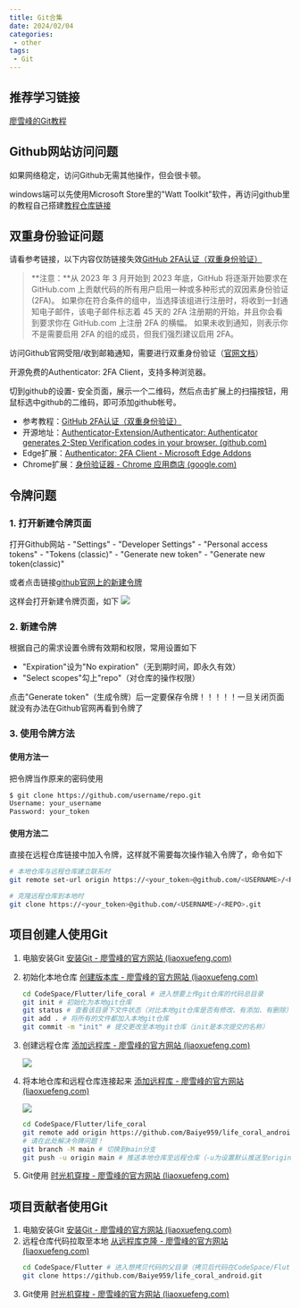 ```yaml
---
title: Git合集
date: 2024/02/04
categories:
 - other
tags:
 - Git
---
```


## 推荐学习链接
[廖雪峰的Git教程](https://www.liaoxuefeng.com/wiki/896043488029600)


## Github网站访问问题

如果网络稳定，访问Github无需其他操作，但会很卡顿。

windows端可以先使用Microsoft Store里的"Watt Toolkit"软件，再访问github里的教程自己搭建[教程仓库链接](https://github.com/bannedbook/fanqiang)


## 双重身份验证问题

请看参考链接，以下内容仅防链接失效[GitHub 2FA认证（双重身份验证）](https://zhuanlan.zhihu.com/p/665527864)


>**注意：**从 2023 年 3 月开始到 2023 年底，GitHub 将逐渐开始要求在 GitHub.com 上贡献代码的所有用户启用一种或多种形式的双因素身份验证 (2FA)。 如果你在符合条件的组中，当选择该组进行注册时，将收到一封通知电子邮件，该电子邮件标志着 45 天的 2FA 注册期的开始，并且你会看到要求你在 GitHub.com 上注册 2FA 的横幅。 如果未收到通知，则表示你不是需要启用 2FA 的组的成员，但我们强烈建议启用 2FA。

访问Github官网受阻/收到邮箱通知，需要进行双重身份验证（[官网文档](https://docs.github.com/zh/enterprise-cloud@latest/authentication/securing-your-account-with-two-factor-authentication-2fa/about-two-factor-authentication)）


开源免费的Authenticator: 2FA Client，支持多种浏览器。

切到github的设置- 安全页面，展示一个二维码，然后点击扩展上的扫描按钮，用鼠标选中github的二维码，即可添加github帐号。

- 参考教程：[GitHub 2FA认证（双重身份验证）](https://zhuanlan.zhihu.com/p/665527864)
- 开源地址：[Authenticator-Extension/Authenticator: Authenticator generates 2-Step Verification codes in your browser. (github.com)](https://link.zhihu.com/?target=https%3A//github.com/Authenticator-Extension/Authenticator)
- Edge扩展：[Authenticator: 2FA Client - Microsoft Edge Addons](https://link.zhihu.com/?target=https%3A//microsoftedge.microsoft.com/addons/detail/authenticator-2fa-client/ocglkepbibnalbgmbachknglpdipeoio)
- Chrome扩展：[身份验证器 - Chrome 应用商店 (google.com)](https://link.zhihu.com/?target=https%3A//chrome.google.com/webstore/detail/authenticator/bhghoamapcdpbohphigoooaddinpkbai)


## 令牌问题

### 1. 打开新建令牌页面

打开Github网站 - "Settings" - "Developer Settings" - "Personal access tokens" - "Tokens (classic)" - "Generate new token" - "Generate new token(classic)"

或者点击链接[github官网上的新建令牌](https://github.com/settings/tokens/new)

这样会打开新建令牌页面，如下
![](/image/2024-02-04-225316.png)

### 2. 新建令牌
根据自己的需求设置令牌有效期和权限，常用设置如下

- "Expiration"设为"No expiration"（无到期时间，即永久有效）
- "Select scopes"勾上"repo"（对仓库的操作权限）

点击"Generate token"（生成令牌）后一定要保存令牌！！！！！一旦关闭页面就没有办法在Github官网再看到令牌了

### 3. 使用令牌方法

#### 使用方法一

把令牌当作原来的密码使用
```bash
$ git clone https://github.com/username/repo.git
Username: your_username
Password: your_token
```

#### 使用方法二

直接在远程仓库链接中加入令牌，这样就不需要每次操作输入令牌了，命令如下
```bash
# 本地仓库与远程仓库建立联系时
git remote set-url origin https://<your_token>@github.com/<USERNAME>/<REPO>.git

# 克隆远程仓库到本地时
git clone https://<your_token>@github.com/<USERNAME>/<REPO>.git
```


## 项目创建人使用Git

1.  电脑安装Git
    [安装Git - 廖雪峰的官方网站 (liaoxuefeng.com)](https://www.liaoxuefeng.com/wiki/896043488029600/896067074338496)
2.  初始化本地仓库
    [创建版本库 - 廖雪峰的官方网站 (liaoxuefeng.com)](https://www.liaoxuefeng.com/wiki/896043488029600/896827951938304)
    ```bash
    cd CodeSpace/Flutter/life_coral # 进入想要上传git仓库的代码总目录
    git init # 初始化为本地git仓库
    git status # 查看该目录下文件状态（对比本地git仓库是否有修改、有添加、有删除）
    git add . # 将所有的文件都加入本地git仓库
    git commit -m "init" # 提交更改至本地git仓库（init是本次提交的名称）
    ```
3.  创建远程仓库
    [添加远程库 - 廖雪峰的官方网站 (liaoxuefeng.com)](https://www.liaoxuefeng.com/wiki/896043488029600/898732864121440)


    ![](/image/5j0h85a07o_-ozw2mMRCW.png)
4.  将本地仓库和远程仓库连接起来
    [添加远程库 - 廖雪峰的官方网站 (liaoxuefeng.com)](https://www.liaoxuefeng.com/wiki/896043488029600/898732864121440)


    ![](/image/ij7aea6480_E34kxNtBEx.png)
    ```bash
    cd CodeSpace/Flutter/life_coral
    git remote add origin https://github.com/Baiye959/life_coral_android.git # 添加联系
    # 请在此处解决令牌问题！
    git branch -M main # 切换到main分支
    git push -u origin main # 推送本地仓库至远程仓库（-u为设置默认推送至origin远程仓库的main分支）
    ```
5.  Git使用
    [时光机穿梭 - 廖雪峰的官方网站 (liaoxuefeng.com)](https://www.liaoxuefeng.com/wiki/896043488029600/896954074659008)


## 项目贡献者使用Git

1.  电脑安装Git
    [安装Git - 廖雪峰的官方网站 (liaoxuefeng.com)](https://www.liaoxuefeng.com/wiki/896043488029600/896067074338496)
2.  远程仓库代码拉取至本地
    [从远程库克隆 - 廖雪峰的官方网站 (liaoxuefeng.com)](https://www.liaoxuefeng.com/wiki/896043488029600/898732792973664)
    ```bash
    cd CodeSpace/Flutter # 进入想拷贝代码的父目录（拷贝后代码在CodeSpace/Flutter/life_coral_android）
    git clone https://github.com/Baiye959/life_coral_android.git
    ```
3.  Git使用
    [时光机穿梭 - 廖雪峰的官方网站 (liaoxuefeng.com)](https://www.liaoxuefeng.com/wiki/896043488029600/896954074659008)
